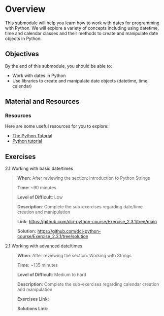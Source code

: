 # Overview

This submodule will help you learn how to work with dates for programming with Python. We will explore a variety of concepts including using datetime, time and calendar classes and their methods to create and manipulate date objects in Python.

## Objectives

By the end of this submodule, you should be able to:

* Work with dates in Python
* Use libraries to create and manipulate date objects (datetime, time, calendar)

## Material and Resources

### Resources

Here are some useful resources for you to explore:

* [The Python Tutorial](https://docs.python.org/3/tutorial/)
* [Python tutorial](https://www.w3schools.com/python/)


## Exercises

2.1 Working with basic date/times

> **When**: After reviewing the section: Introduction to Python Strings
>
> **Time:** ~90 minutes
>
> **Level of Difficult**: Low
>
> **Description**: Complete the sub-exercises regarding date/time creation and manipulation
>
> **Link:** https://github.com/dci-python-course/Exercise_2.3.1/tree/main
>
> **Solution:** https://github.com/dci-python-course/Exercise_2.3.1/tree/solution

2.1 Working with advanced date/times

> **When**: After reviewing the section: Working with Strings
>
> **Time:** ~135 minutes
>
> **Level of Difficult**: Medium to hard
>
> **Description**: Complete the sub-exercises regarding calendar creation and manipulation
>
> **Exercises Link:** 
>
> **Solutions Link:** 
